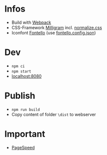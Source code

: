 # Infos
- Build with [Webpack](https://webpack.js.org/)
- CSS-Framework [Milligram](http://milligram.io) incl. [normalize.css](https://necolas.github.io/normalize.css/)
- Iconfont [Fontello](http://fontello.com/) (use [fontello.config.json](fontello.config.json))

# Dev 
- `npm ci`
- `npm start`
- [localhost:8080](http://localhost:8080)

# Publish
- `npm run build`
- Copy content of folder `\dist` to webserver

# Important
- [PageSpeed](https://developers.google.com/speed/pagespeed/insights/?url=http%3A%2F%2Fheidi-baettig.ch)